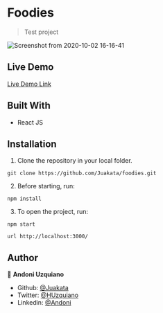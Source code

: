# Foodies

> Test project

![Screenshot from 2020-10-02 16-16-41](https://user-images.githubusercontent.com/11781597/94974132-dcd84d00-04ca-11eb-9ec8-a8b4d848f85b.png)

## Live Demo

[Live Demo Link](https://foodiess.netlify.app/)

## Built With

- React JS

## Installation

1. Clone the repository in your local folder.
```
git clone https://github.com/Juakata/foodies.git
```
2. Before starting, run:
```
npm install
```
3. To open the project, run:
```
npm start
```
```
url http://localhost:3000/
```

## Author

👤 **Andoni Uzquiano**

- Github: [@Juakata](https://github.com/Juakata)
- Twitter: [@HUzquiano](https://twitter.com/HUzquiano)
- Linkedin: [@Andoni](https://www.linkedin.com/in/andoni-uzquiano-31304818a/)
